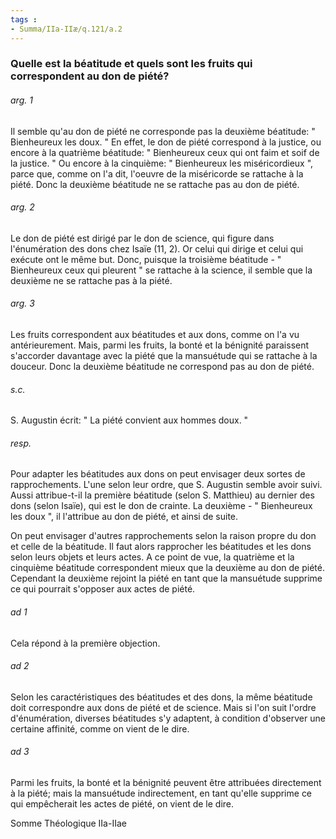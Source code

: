 ```yaml
---
tags : 
- Summa/IIa-IIæ/q.121/a.2
---
```


### Quelle est la béatitude et quels sont les fruits qui correspondent au don de piété?

###### arg. 1
Il semble qu'au don de piété ne corresponde pas la deuxième béatitude: " Bienheureux les doux. " En effet, le don de piété correspond à la justice, ou encore à la quatrième béatitude: " Bienheureux ceux qui ont faim et soif de la justice. " Ou encore à la cinquième: " Bienheureux les miséricordieux ", parce que, comme on l'a dit, l'oeuvre de la miséricorde se rattache à la piété. Donc la deuxième béatitude ne se rattache pas au don de piété. 

###### arg. 2
Le don de piété est dirigé par le don de science, qui figure dans l'énumération des dons chez Isaïe (11, 2). Or celui qui dirige et celui qui exécute ont le même but. Donc, puisque la troisième béatitude - " Bienheureux ceux qui pleurent " se rattache à la science, il semble que la deuxième ne se rattache pas à la piété. 

###### arg. 3
Les fruits correspondent aux béatitudes et aux dons, comme on l'a vu antérieurement. Mais, parmi les fruits, la bonté et la bénignité paraissent s'accorder davantage avec la piété que la mansuétude qui se rattache à la douceur. Donc la deuxième béatitude ne correspond pas au don de piété. 

###### s.c.
S. Augustin écrit: " La piété convient aux hommes doux. " 

###### resp.
Pour adapter les béatitudes aux dons on peut envisager deux sortes de rapprochements. L'une selon leur ordre, que S. Augustin semble avoir suivi. Aussi attribue-t-il la première béatitude (selon S. Matthieu) au dernier des dons (selon Isaïe), qui est le don de crainte. La deuxième - " Bienheureux les doux ", il l'attribue au don de piété, et ainsi de suite. 

On peut envisager d'autres rapprochements selon la raison propre du don et celle de la béatitude. Il faut alors rapprocher les béatitudes et les dons selon leurs objets et leurs actes. A ce point de vue, la quatrième et la cinquième béatitude correspondent mieux que la deuxième au don de piété. Cependant la deuxième rejoint la piété en tant que la mansuétude supprime ce qui pourrait s'opposer aux actes de piété. 

###### ad 1
Cela répond à la première objection. 

###### ad 2
Selon les caractéristiques des béatitudes et des dons, la même béatitude doit correspondre aux dons de piété et de science. Mais si l'on suit l'ordre d'énumération, diverses béatitudes s'y adaptent, à condition d'observer une certaine affinité, comme on vient de le dire. 

###### ad 3
Parmi les fruits, la bonté et la bénignité peuvent être attribuées directement à la piété; mais la mansuétude indirectement, en tant qu'elle supprime ce qui empêcherait les actes de piété, on vient de le dire. 

Somme Théologique IIa-IIae 

